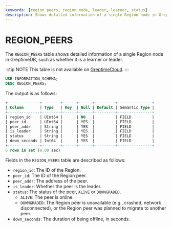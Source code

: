 ```yaml
---
keywords: [region peers, region node, leader, learner, status]
description: Shows detailed information of a single Region node in GreptimeDB, such as whether it is a learner or leader.
---
```


# REGION_PEERS

The `REGION_PEERS` table shows detailed information of a single Region node in GreptimeDB, such as whether it is a learner or leader.

:::tip NOTE
This table is not available on [GreptimeCloud](https://greptime.cloud/).
:::

```sql
USE INFORMATION_SCHEMA;
DESC REGION_PEERS;
```

The output is as follows:

```sql
+--------------+--------+------+------+---------+---------------+
| Column       | Type   | Key  | Null | Default | Semantic Type |
+--------------+--------+------+------+---------+---------------+
| region_id    | UInt64 |      | NO   |         | FIELD         |
| peer_id      | UInt64 |      | YES  |         | FIELD         |
| peer_addr    | String |      | YES  |         | FIELD         |
| is_leader    | String |      | YES  |         | FIELD         |
| status       | String |      | YES  |         | FIELD         |
| down_seconds | Int64  |      | YES  |         | FIELD         |
+--------------+--------+------+------+---------+---------------+
6 rows in set (0.00 sec)
```

Fields in the `REGION_PEERS` table are described as follows:

- `region_id`: The ID of the Region.
- `peer_id`: The ID of the Region peer.
- `peer_addr`: The address of the peer.
- `is_leader`: Whether the peer is the leader.
- `status`: The status of the peer, `ALIVE` or `DOWNGRADED`.
  - `ALIVE`: The peer is online.
  - `DOWNGRADED`: The Region peer is unavailable (e.g., crashed, network disconnected), or the Region peer was planned to migrate to another peer.
- `down_seconds`: The duration of being offline, in seconds.
